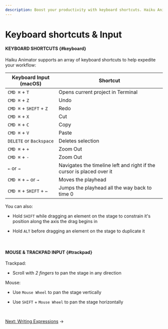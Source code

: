 ```yaml
---
description: Boost your productivity with keyboard shortcuts. Haiku Animator supports an array of keyboard shortcuts to help expedite your workflow.
---
```

# Keyboard shortcuts &amp; Input

#### KEYBOARD SHORTCUTS {#keyboard}

Haiku Animator supports an array of keyboard shortcuts to help expedite your workflow:

| Keyboard Input (macOS) | Shortcut |
| -- | -- |
| `CMD ⌘` + `T` | Opens current project in Terminal |
| `CMD ⌘` + `Z` | Undo |
| `CMD ⌘` + `SHIFT` + `Z` | Redo |
| `CMD ⌘` + `X` | Cut |
| `CMD ⌘` + `C` | Copy |
| `CMD ⌘` + `V` | Paste |
| `DELETE` or `Backspace` | Deletes selection |
| `CMD ⌘` + `+` | Zoom Out |
| `CMD ⌘` + `-` | Zoom Out |
| `←` or `→` | Navigates the timeline left and right if the cursor is placed over it |
| `CMD ⌘` + `←` or `→` | Moves the playhead |
| `CMD ⌘` + `SHIFT` + `←` | Jumps the playhead all the way back to time 0 |


You can also:

* Hold `SHIFT` while dragging an element on the stage to constrain it's position along the axis the drag begins in

* Hold `ALT` before dragging an element on the stage to duplicate it

<br>

#### MOUSE &amp; TRACKPAD INPUT {#trackpad}

Trackpad:

* Scroll with _2 fingers_ to pan the stage in any direction

Mouse:

* Use `Mouse Wheel` to pan the stage vertically

* Use `SHIFT` + `Mouse Wheel` to pan the stage horizontally

<br>

[Next: Writing Expressions](/using-haiku/writing-expressions.md) &rarr;
